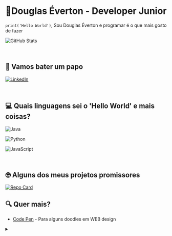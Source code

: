 
# 👋Douglas Éverton - Developer Junior

 `print('Hello World')`, Sou Douglas Éverton e programar é o que mais gosto de fazer
  
![GitHub Stats](https://github-readme-stats.vercel.app/api?username=Douglas10009&theme=transparent&bg_color=000&border_color=30A3DC&show_icons=true&icon_color=30A3DC&title_color=E94D5F&text_color=FFF)

<br>

## 💭 Vamos bater um papo

[![LinkedIn](https://img.shields.io/badge/LinkedIn-000?style=for-the-badge&logo=linkedin&logoColor=0E76A8)](https://www.linkedin.com/in/douglaseverton112/)

<br>

## 💻 Quais linguagens sei o 'Hello World' e mais coisas?

![Java](https://img.shields.io/badge/Java-000?style=for-the-badge&logo=java)

![Python](https://img.shields.io/badge/Python-000?style=for-the-badge&logo=python)

![JavaScript](https://img.shields.io/badge/JavaScript-000?style=for-the-badge&logo=javascript)

<br>

## 🤓 Alguns dos meus projetos promissores

[![Repo Card](https://github-readme-stats.vercel.app/api/pin/?username=Douglas10009&repo=gerenciador_bancos&bg_color=000&border_color=30A3DC&show_icons=true&icon_color=30A3DC&title_color=E94D5F&text_color=FFF)](https://github.com/Douglas10009/gerenciador_bancos)

## 🔍 Quer mais?

- [Code Pen](https://codepen.io/douglassNew) - Para alguns doodles em WEB design



<details>
    <summary></summary>
    - Badges by <a href="https://shields.io/">shields.io</a><br>
    - GitHub Stats by <a href="https://github.com/anuraghazra/github-readme-stats">anuraghazra</a><br>
    - .--. .- .-. . -.-. . / --.- ..- . / ...- --- -.-. / --. --- ... - .- / -.. . / . -. .. --. -- .- ... / -. ..--.. / . ..- / - .- -- -... --
</details>


<!---
Douglas10009/Douglas10009 is a ✨ special ✨ repository because its `README.md` (this file) appears on your GitHub profile.
You can click the Preview link to take a look at your changes.
--->
